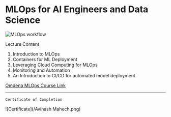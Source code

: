 # MLOps for AI Engineers and Data Science

![MLOps workflow](https://ml-ops.org/img/mlops-phasen.jpg)

Lecture Content

1. Introduction to MLOps
2. Containers for ML Deployment
3. Leveraging Cloud Computing for MLOps
4. Monitoring and Automation
5. An Introduction to CI/CD for automated model deployment

[Omdena MLOps Course Link](https://omdena.com/course/mlops-for-ai-engineers-and-data-scientists/) 

-------------------------------------------------
```
Certificate of Completion

```
![Certificate](/Avinash Mahech.png)

